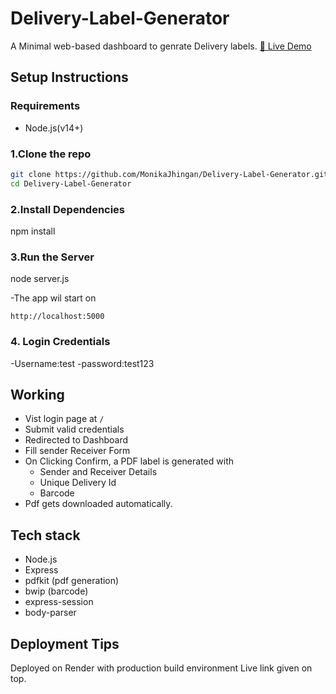 # Delivery-Label-Generator

A Minimal web-based dashboard to genrate Delivery labels.
[🔗 Live Demo](https://delivery-label-generator.onrender.com)

## Setup Instructions

### Requirements
- Node.js(v14+)

### 1.Clone the repo
```bash
git clone https://github.com/MonikaJhingan/Delivery-Label-Generator.git
cd Delivery-Label-Generator
```

### 2.Install Dependencies
npm install

### 3.Run the Server
node server.js

-The app wil start on 

```http://localhost:5000```

### 4. Login Credentials
-Username:test
-password:test123

## Working
- Vist login page at `/`
- Submit valid credentials
- Redirected to Dashboard
- Fill sender Receiver Form
- On Clicking Confirm, a PDF label is generated with
   - Sender and Receiver Details
   - Unique Delivery Id
   - Barcode
- Pdf gets downloaded automatically.

## Tech stack
- Node.js
- Express
- pdfkit (pdf generation)
- bwip (barcode)
- express-session
- body-parser

## Deployment Tips
Deployed on Render with production build environment Live link given on top.
